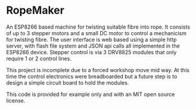 # RopeMaker
An ESP8266 based machine for twisting suitable fibre into rope. It consists of up to 3 stepper 
motors and a small DC motor to control a mechanicism for twisting fibre. The user interface is web
based using a simple http server, with flash file system and JSON api calls all implemented in the 
ESP8266 device. Stepper control is via 3 DRV8825 modules that only require 1 or 2 control lines.

This project is incomplete due to a forced workshop move mid way. At this time the control electronics 
were breadboarded but a future step is to design a simple circuit board to hold the modules.

This code is provided for example only and with an MIT open source license.
